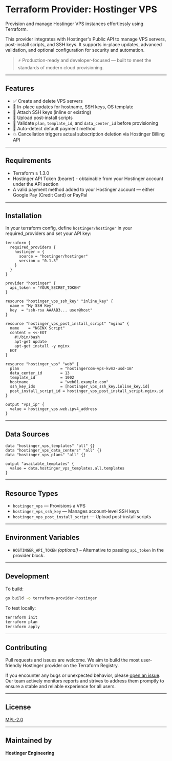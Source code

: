 # Terraform Provider: Hostinger VPS

Provision and manage Hostinger VPS instances effortlessly using Terraform.

This provider integrates with Hostinger's Public API to manage VPS servers, post-install scripts, and SSH keys. It supports in-place updates, advanced validation, and optional configuration for security and automation.

> ⚡ Production-ready and developer-focused — built to meet the standards of modern cloud provisioning.

---

## Features

- ✅ Create and delete VPS servers
- 🔄 In-place updates for hostname, SSH keys, OS template
- 🔐 Attach SSH keys (inline or existing)
- 📜 Upload post-install scripts
- 🔎 Validate `plan`, `template_id`, and `data_center_id` before provisioning
- 🧠 Auto-detect default payment method
- 💥 Cancellation triggers actual subscription deletion via Hostinger Billing API

---

## Requirements

- Terraform ≥ 1.3.0
- Hostinger API Token (bearer) - obtainable from your Hostinger account under the API section
- A valid payment method added to your Hostinger account — either Google Pay (Credit Card) or PayPal

---

## Installation

In your terraform config, define `hostinger/hostinger` in your required_providers and set your API key:

```hcl
terraform {
  required_providers {
    hostinger = {
      source = "hostinger/hostinger"
      version = "0.1.3"
    }
  }
}

provider "hostinger" {
  api_token = "YOUR_SECRET_TOKEN"
}

resource "hostinger_vps_ssh_key" "inline_key" {
  name = "My SSH Key"
  key  = "ssh-rsa AAAAB3... user@host"
}

resource "hostinger_vps_post_install_script" "nginx" {
  name    = "NGINX Script"
  content = <<-EOT
    #!/bin/bash
    apt-get update
    apt-get install -y nginx
  EOT
}

resource "hostinger_vps" "web" {
  plan                  = "hostingercom-vps-kvm2-usd-1m"
  data_center_id        = 13
  template_id           = 1002
  hostname              = "web01.example.com"
  ssh_key_ids           = [hostinger_vps_ssh_key.inline_key.id]
  post_install_script_id = hostinger_vps_post_install_script.nginx.id
}

output "vps_ip" {
  value = hostinger_vps.web.ipv4_address
}
```

---

## Data Sources

```hcl
data "hostinger_vps_templates" "all" {}
data "hostinger_vps_data_centers" "all" {}
data "hostinger_vps_plans" "all" {}

output "available_templates" {
  value = data.hostinger_vps_templates.all.templates
}
```

---

## Resource Types

- `hostinger_vps` — Provisions a VPS
- `hostinger_vps_ssh_key` — Manages account-level SSH keys
- `hostinger_vps_post_install_script` — Upload post-install scripts

---

## Environment Variables

- `HOSTINGER_API_TOKEN` *(optional)* – Alternative to passing `api_token` in the provider block.

---

## Development

To build:

```bash
go build -o terraform-provider-hostinger
```

To test locally:

```bash
terraform init
terraform plan
terraform apply
```

---

## Contributing

Pull requests and issues are welcome. We aim to build the most user-friendly Hostinger provider on the Terraform Registry.

If you encounter any bugs or unexpected behavior, please [open an issue](https://github.com/hostinger/terraform-provider-hostinger/issues).  
Our team actively monitors reports and strives to address them promptly to ensure a stable and reliable experience for all users.

---

## License

[MPL-2.0](LICENSE)

---

## Maintained by

**Hostinger Engineering**

